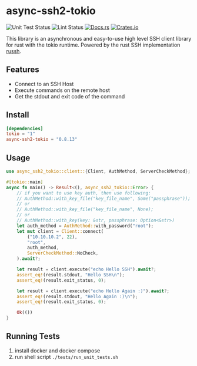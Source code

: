 # async-ssh2-tokio
![Unit Test Status](https://github.com/Miyoshi-Ryota/async-ssh2-tokio/actions/workflows/ci.yml/badge.svg)
![Lint Status](https://github.com/Miyoshi-Ryota/async-ssh2-tokio/actions/workflows/super_lint.yml/badge.svg)
[![Docs.rs](https://docs.rs/async-ssh2-tokio/badge.svg)](https://docs.rs/async-ssh2-tokio/latest/async_ssh2_tokio/)
[![Crates.io](https://img.shields.io/crates/v/async-ssh2-tokio.svg)](https://crates.io/crates/async-ssh2-tokio)

This library is an asynchronous and easy-to-use high level SSH client library
for rust with the tokio runtime. Powered by the rust SSH implementation
[russh](https://github.com/warp-tech/russh).


## Features
* Connect to an SSH Host
* Execute commands on the remote host
* Get the stdout and exit code of the command

## Install
```toml
[dependencies]
tokio = "1"
async-ssh2-tokio = "0.8.13"
```

## Usage
```rust
use async_ssh2_tokio::client::{Client, AuthMethod, ServerCheckMethod};

#[tokio::main]
async fn main() -> Result<(), async_ssh2_tokio::Error> {
    // if you want to use key auth, then use following:
    // AuthMethod::with_key_file("key_file_name", Some("passphrase"));
    // or
    // AuthMethod::with_key_file("key_file_name", None);
    // or
    // AuthMethod::with_key(key: &str, passphrase: Option<&str>)
    let auth_method = AuthMethod::with_password("root");
    let mut client = Client::connect(
        ("10.10.10.2", 22),
        "root",
        auth_method,
        ServerCheckMethod::NoCheck,
    ).await?;

    let result = client.execute("echo Hello SSH").await?;
    assert_eq!(result.stdout, "Hello SSH\n");
    assert_eq!(result.exit_status, 0);

    let result = client.execute("echo Hello Again :)").await?;
    assert_eq!(result.stdout, "Hello Again :)\n");
    assert_eq!(result.exit_status, 0);

    Ok(())
}
```

## Running Tests
1. install docker and docker compose
2. run shell script `./tests/run_unit_tests.sh`
